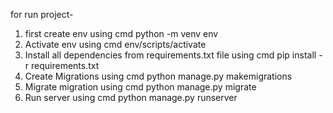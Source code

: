 for run project-

1. first create env using cmd python -m venv env
2. Activate env using cmd env/scripts/activate
3. Install all dependencies from requirements.txt file using cmd pip install -r requirements.txt
4. Create Migrations using cmd python manage.py makemigrations
5. Migrate migration using cmd python manage.py migrate
6. Run server using cmd python manage.py runserver